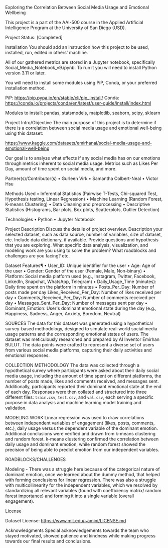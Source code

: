 Exploring the Correlation Between Social Media Usage and Emotional Wellbeing

This project is a part of the AAI-500 course in the Applied Artificial Intelligence Program at the
University of San Diego (USD).

Project Status: [Completed]

Installation
You should add an instruction how this project to be used, installed, run, edited in others’
machine.

All of our gathered metrics are stored in a Jupyter notebook, specifically Social_Media_Notebook_v9.ipynb. To run it you will need to install Python version 3.11 or later.

You will need to install some modules using PiP, Conda, or your preferred installation method. 

PiP: https://pip.pypa.io/en/stable/cli/pip_install/
Conda: https://conda.io/projects/conda/en/latest/user-guide/install/index.html

Modules to install: pandas, statsmodels, matplotlib, seaborn, scipy, sklearn

Project Intro/Objective
The main purpose of this project is to determine if there is a correlation between social media usage and emotional well-being using this dataset:

https://www.kaggle.com/datasets/emirhanai/social-media-usage-and-emotional-well-being

Our goal is to analyze what effects if any social media has on our emotions through metrics inherent to social media usage. Metrics such as Likes Per Day,
amount of time spent on social media, and more.

Partner(s)/Contributor(s)
• Gurleen Virk
• Samantha Colbert-Neal
• Victor Hsu

Methods Used
• Inferential Statistics (Pairwise T-Tests, Chi-squared Test, Hypothesis testing, Linear Regression)
• Machine Learning (Random Forest, K-means Clustering)
• Data Cleaning and preprocessing
• Descriptive Statistics (Histograms, Bar plots, Box plots, Scatterplots, Outlier Detection)

Technologies
• Python
• Jupyter Notebook

Project Description
Discuss the details of project overview. Description your selected dataset, such as data source,
number of variables, size of dataset, etc. Include data dictionary, if available. Provide questions
and hypothesis that you are exploring. What specific data analysis, visualization, and modeling
work are you using to solve the problem? What roadblocks and challenges are you facing? etc.

Dataset Features¶
• User_ID: Unique identifier for the user
• Age: Age of the user
• Gender: Gender of the user (Female, Male, Non-binary)
• Platform: Social media platform used (e.g., Instagram, Twitter, Facebook, LinkedIn, Snapchat, WhatsApp, Telegram)
• Daily_Usage_Time (minutes): Daily time spent on the platform in minutes
• Posts_Per_Day: Number of posts made per day
Likes_Received_Per_Day: Number of likes received per day
• Comments_Received_Per_Day: Number of comments received per day
• Messages_Sent_Per_Day: Number of messages sent per day
• Dominant_Emotion: User's dominant emotional state during the day (e.g., Happiness, Sadness, Anger, Anxiety, Boredom, Neutral)

SOURCES
The data for this dataset was generated using a hypothetical survey-based methodology, designed to simulate real-world social media usage patterns and the corresponding emotional states of users. The dataset was meticulously researched and prepared by AI Inventor Emirhan BULUT. The data points were crafted to represent a diverse set of users from various social media platforms, capturing their daily activities and emotional responses.

COLLECTION METHODOLOGY
The data was collected through a hypothetical survey where participants were asked about their daily social media usage, including the amount of time spent on different platforms, the number of posts made, likes and comments received, and messages sent. Additionally, participants reported their dominant emotional state at the end of each day. Responses were then collated and structured into three different files: `train.csv`, `test.csv`, and `val.csv`, each serving a specific purpose in data analysis and machine learning model training and validation.

MODELING WORK
Linear regression was used to draw correlations between independent variables of engagement (likes, posts, comments, etc.), daily usage versus the dependent variable of the dominant emotion.
Additional conclusions were verified and drawn from k-means clustering and random forest. k-means clustering confirmed the correlation between daily usage and dominant emotion, while random forest showed the precision of being able to predict emotion from our independent variables.

ROADBLOCKS/CHALLENGES

Modeling - There was a struggle here because of the categorical nature of dominant emotion, once we learned about the dummy method, that helped with forming conclusions for linear regression. There was also a struggle with multicollinearity for the independent variables, which we resolved by standardizing all relevant variables (found with coefficiency matrix/ random forest importance) and forming it into a single variable (overall engagement).

License

Dataset License: https://www.mit.edu/~amini/LICENSE.md

Acknowledgments
Special acknowledgements towards the team who stayed motivated, showed patience and kindness while making progress towards our final results and conclusions.
